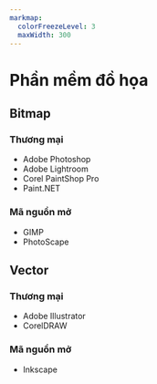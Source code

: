 ```yaml
---
markmap:
  colorFreezeLevel: 3
  maxWidth: 300
---
```


# Phần mềm đồ họa

## Bitmap

### Thương mại

- Adobe Photoshop
- Adobe Lightroom
- Corel PaintShop Pro
- Paint.NET

### Mã nguồn mở

- GIMP
- PhotoScape

## Vector

### Thương mại

- Adobe Illustrator
- CorelDRAW

### Mã nguồn mở

- Inkscape